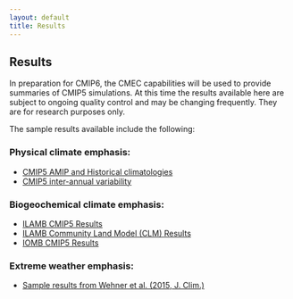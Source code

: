 ```yaml
---
layout: default
title: Results
---
```


## Results

In preparation for CMIP6, the CMEC capabilities will be used to provide summaries of CMIP5 simulations. At this time the results available here are subject to ongoing quality control and may be changing frequently. They are for research purposes only.

The sample results available include the following:

### Physical climate emphasis:

* [CMIP5 AMIP and Historical climatologies](physical_results.html "CMIP5 AMIP and Historical climatologies")
* [CMIP5 inter-annual variability](physical_results_extropvar.html "CMIP5 Historical extra-tropical variability")


### Biogeochemical climate emphasis:

* [ILAMB CMIP5 Results](https://www.ilamb.org/CMIP5/esmhistorical "ILAMB CMIP5 Results")
* [ILAMB Community Land Model (CLM) Results](https://www.ilamb.org/CLM "ILAMB CLM Results")
* [IOMB CMIP5 Results](https://wwww.ilamb.org/IOMB/ "IOMB POP Results")

### Extreme weather emphasis:

* [Sample results from Wehner et al. (2015, J. Clim.)](teca_wehner_results.html "Sample results from Wehner et al. (2015, J. Clim.)")
